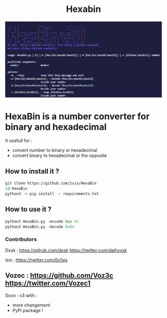 <h1 align="center">Hexabin</h1>
<h3 align="center">
<img src="./img/banner.png" width="750">
</h3>


# HexaBin is a number converter for binary and hexadecimal

It usefull for :
- convert number to binary or hexadecimal
- convert binary to hexadecimal or the opposite

## How to install it ?

```sh
git clone https://github.com/1sis/HexaBin
cd HexaBin
python3 -m pip install -r requirements.txt
```

## How to use it ?

```py 
python3 HexaBin.py -encode hex 41
python3 HexaBin.py -decode 0x64
```

### Contributors

Dxsk : https://github.com/dxsk
       https://twitter.com/daihyxsk
       
Isis : https://twitter.com/0x1sis

Vozec : https://github.com/Voz3c
        https://twitter.com/Vozec1
---
Soon : v3 with :
- more changement
- PyPi package !
